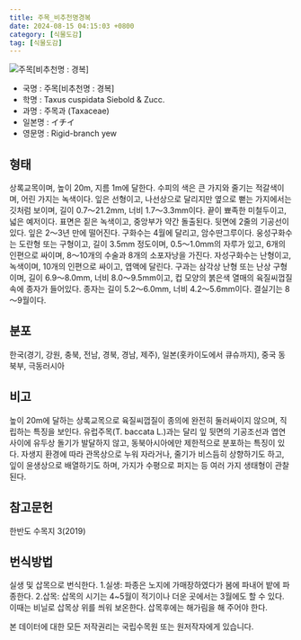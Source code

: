 ```yaml
---
title: 주목_비추천명경복
date: 2024-08-15 04:15:03 +0800
category: [식물도감]
tag: [식물도감]
---
```




![주목[비추천명 : 경복]](/fileUpload/plants/basic/Taxaceae/Taxus/14902/14902_6_th2.JPG)
- 국명 : 주목[비추천명 : 경복]
- 학명 : Taxus cuspidata Siebold & Zucc.
- 과명 : 주목과 (Taxaceae)
- 일본명 : イチイ
- 영문명 : Rigid-branch yew


## 형태
상록교목이며, 높이 20m, 지름 1m에 달한다. 수피의 색은 큰 가지와 줄기는 적갈색이며, 어린 가지는 녹색이다. 잎은 선형이고, 나선상으로 달리지만 옆으로 뻗는 가지에서는 깃처럼 보이며, 길이 0.7～21.2mm, 너비 1.7～3.3mm이다. 끝이 뾰족한 미철두이고, 넓은 예저이다. 표면은 짙은 녹색이고, 중앙부가 약간 돌출된다. 뒷면에 2줄의 기공선이 있다. 잎은 2～3년 만에 떨어진다. 구화수는 4월에 달리고, 암수딴그루이다. 웅성구화수는 도란형 또는 구형이고, 길이 3.5mm 정도이며, 0.5～1.0mm의 자루가 있고, 6개의 인편으로 싸이며, 8～10개의 수술과 8개의 소포자낭을 가진다. 자성구화수는 난형이고, 녹색이며, 10개의 인편으로 싸이고, 엽액에 달린다. 구과는 삼각상 난형 또는 난상 구형이며, 길이 6.9～8.0mm, 너비 8.0～9.5mm이고, 컵 모양의 붉은색 열매의 육질씨껍질 속에 종자가 들어있다. 종자는 길이 5.2～6.0mm, 너비 4.2～5.6mm이다. 결실기는 8～9월이다.
## 분포
한국(경기, 강원, 충북, 전남, 경북, 경남, 제주), 일본(홋카이도에서 큐슈까지), 중국 동북부, 극동러시아
## 비고
높이 20m에 달하는 상록교목으로 육질씨껍질이 종의에 완전히 둘러싸이지 않으며, 직립하는 특징을 보인다. 유럽주목(T. baccata L.)과는 달리 잎 뒷면의 기공조선과 엽연 사이에 유두상 돌기가 발달하지 않고, 동북아시아에만 제한적으로 분포하는 특징이 있다. 자생지 환경에 따라 관목상으로 누워 자라거나, 줄기가 비스듬히 상향하기도 하고, 잎이 윤생상으로 배열하기도 하며, 가지가 수평으로 퍼지는 등 여러 가지 생태형이 관찰된다. 
## 참고문헌
한반도 수목지 3(2019)
## 번식방법
실생 및 삽목으로 번식한다. 1.실생: 파종은 노지에 가매장하였다가 봄에 파내어 밭에 파종한다. 2.삽목: 삽목의 시기는 4~5월이 적기이나 더운 곳에서는 3월에도 할 수 있다. 이때는 비닐로 삽목상 위를 씌워 보온한다. 삽목후에는 해가림을 해 주어야 한다.






본 데이터에 대한 모든 저작권리는 국립수목원 또는 원저작자에게 있습니다.
